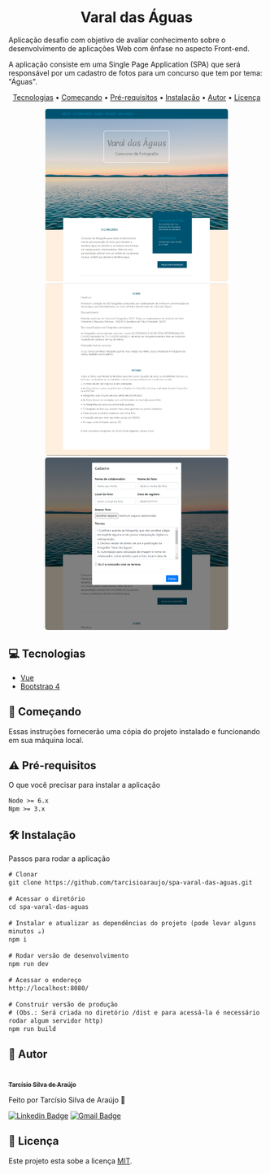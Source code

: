 <h1 align="center">Varal das Águas</h1>

Aplicação desafio com objetivo de avaliar conhecimento sobre o desenvolvimento de aplicações Web com ênfase no aspecto Front-end.

A aplicação consiste em uma Single Page Application (SPA) que será responsável por um cadastro de fotos para um concurso que tem por tema: "Águas".

<!-- <p align="center">
	<a href="https://github.com/tarcisioaraujo/blog-laravel-vue/issues">
		<img src="https://img.shields.io/github/issues/tarcisioaraujo/crud-laravel" alt="Issues">
	</a>	
	<img src="https://img.shields.io/github/license/tarcisioaraujo/crud-laravel" alt="License">	 
</p> -->

<p align="center">
	<a href="#computer-tecnologias">Tecnologias</a> •		
	<a href="#runner-começando">Começando</a> •
	<a href="#warning-pré-requisitos">Pré-requisitos</a> •	
	<a href="#hammer_and_wrench-instalação">Instalação</a> •	
	<a href="#construction_worker-autor">Autor</a> •
	<a href="#memo-licença">Licença</a>
</p>

<p align="center">
	<kbd>
		<img alt="Início" title="#Inicio" width="360" height="340" style="border-radius: 5px" src="./src/assets/images/print_inicio.png">
	</kbd>	
	<kbd>
		<img alt="Sobre e Regras" title="#SobreERegras" width="360" height="340" style="border-radius: 5px" src="./src/assets/images/print_sobre_regras.png">
	</kbd>
    <kbd>
		<img alt="Inscrição" title="#Inscricao" width="360" height="340" style="border-radius: 5px" src="./src/assets/images/print_modal_inscricao.png">
	</kbd>	
</p>

## :computer: Tecnologias 

- [Vue](https://vuejs.org/)
- [Bootstrap 4](https://getbootstrap/)

## :runner: Começando 

Essas instruções fornecerão uma cópia do projeto instalado e funcionando em sua máquina local.

## :warning: Pré-requisitos 

O que você precisar para instalar a aplicação

```
Node >= 6.x
Npm >= 3.x
```

## :hammer_and_wrench: Instalação

Passos para rodar a aplicação

```
# Clonar
git clone https://github.com/tarcisioaraujo/spa-varal-das-aguas.git

# Acessar o diretório
cd spa-varal-das-aguas

# Instalar e atualizar as dependências do projeto (pode levar alguns minutos ☕)
npm i

# Rodar versão de desenvolvimento
npm run dev

# Acessar o endereço 
http://localhost:8080/

# Construir versão de produção 
# (Obs.: Será criada no diretório /dist e para acessá-la é necessário rodar algum servidor http)
npm run build
```

## :construction_worker: Autor

<a href="https://github.com/tarcisioaraujo">
 <img style="border-radius: 50%;" src="https://avatars.githubusercontent.com/u/47223046?v=4" width="100px;" alt=""/>
 <br />
 <sub><b>Tarcísio Silva de Araújo</b></sub></a> <a href="https://github.com/tarcisioaraujo" title="GitHub"></a>

Feito por Tarcísio Silva de Araújo :wave:

[![Linkedin Badge](https://img.shields.io/badge/-Tarcísio-blue?style=flat-square&logo=Linkedin&logoColor=white&link=https://www.linkedin.com/in/tarcisiosaraujo/)](https://www.linkedin.com/in/tarcisiosaraujo/) 
[![Gmail Badge](https://img.shields.io/badge/-tarcisio.saraujo@gmail.com-c14438?style=flat-square&logo=Gmail&logoColor=white&link=mailto:tarcisio.saraujo@gmail.com)](mailto:tarcisio.saraujo@gmail.com)

## :memo: Licença

Este projeto esta sobe a licença [MIT](./LICENSE).
